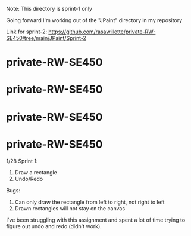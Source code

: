 Note: This directory is sprint-1 only

Going forward I'm working out of the "JPaint" directory in my repository

Link for sprint-2: https://github.com/rasawillette/private-RW-SE450/tree/main/JPaint/Sprint-2

# private-RW-SE450
# private-RW-SE450
# private-RW-SE450
# private-RW-SE450

1/28 Sprint 1:
1. Draw a rectangle 
2. Undo/Redo 

Bugs: 
1. Can only draw the rectangle from left to right, not right to left
2. Drawn rectangles will not stay on the canvas 

I've been struggling with this assignment and spent a lot of time trying to figure out undo and redo (didn't work). 
